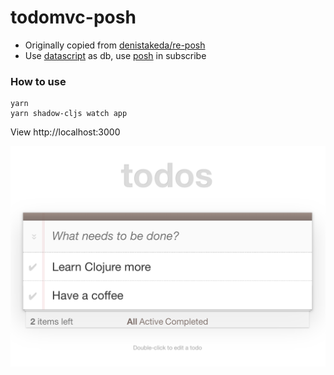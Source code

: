# todomvc-posh

- Originally copied from [denistakeda/re-posh]
- Use [datascript] as db, use [posh] in subscribe

[denistakeda/re-posh]:https://github.com/denistakeda/re-posh/tree/master/examples/todomvc
[posh]:https://github.com/denistakeda/posh
[datascript]:https://github.com/tonsky/datascript


### How to use
```
yarn
yarn shadow-cljs watch app
```

View http://localhost:3000

<img src="https://github.com/itarck/fancoil-example/blob/main/todomvc-posh/ScreenShot.png" width="600">

